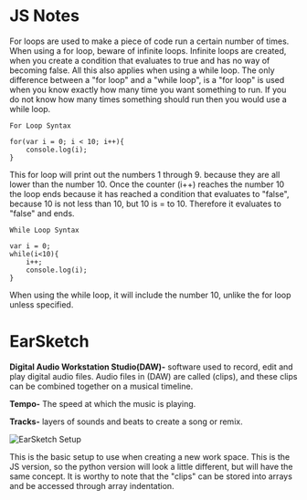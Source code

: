 
# JS Notes

For loops are used to make a piece of code run a certain number of times. When using
a for loop, beware of infinite loops. Infinite loops are created, when you create 
a condition that evaluates to true and has no way of becoming false. All this also
applies when using a while loop. The only difference between a "for loop" and a 
"while loop", is a "for loop" is used when you know exactly how many time you want
something to run. If you do not know how many times something should run then you 
would use a while loop.

``` JS
For Loop Syntax

for(var i = 0; i < 10; i++){
    console.log(i);
}
```
 This for loop will print out the numbers 1 through 9. because they are all
lower than the number 10. Once the counter (i++) reaches the number 10 the loop 
ends because it has reached a condition that evaluates to "false", because 10 is not
less than 10, but 10 is = to 10. Therefore it evaluates to "false" and ends.

```  JS
While Loop Syntax

var i = 0;
while(i<10){
    i++;
    console.log(i);
}
```

When using the while loop, it will include the number 10, unlike the for loop unless
specified.

# EarSketch

**Digital Audio Workstation Studio(DAW)-** software used to record, edit and play digital 
audio files. Audio files in (DAW) are called (clips), and these clips can be combined 
together on a musical timeline.

**Tempo-** The speed at which the music is playing.

**Tracks-** layers of sounds and beats to create a song or remix.



![EarSketch Setup](/Table_of_content/images/EarSketch_SetUp.png)

This is the basic setup to use when creating a new work space. This is the JS version,
so the python version will look a little different, but will have the same concept.
It is worthy to note that the "clips" can be stored into arrays and be accessed through
array indentation.

